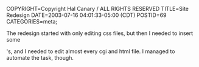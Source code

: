 COPYRIGHT=Copyright Hal Canary / ALL RIGHTS RESERVED
TITLE=Site Redesign
DATE=2003-07-16 04:01:33-05:00 (CDT)
POSTID=69
CATEGORIES=meta;

The redesign started with only editing css files, but then I needed to insert some <div>'s, and I needed to edit almost every cgi and html file. I managed to automate the task, though.

